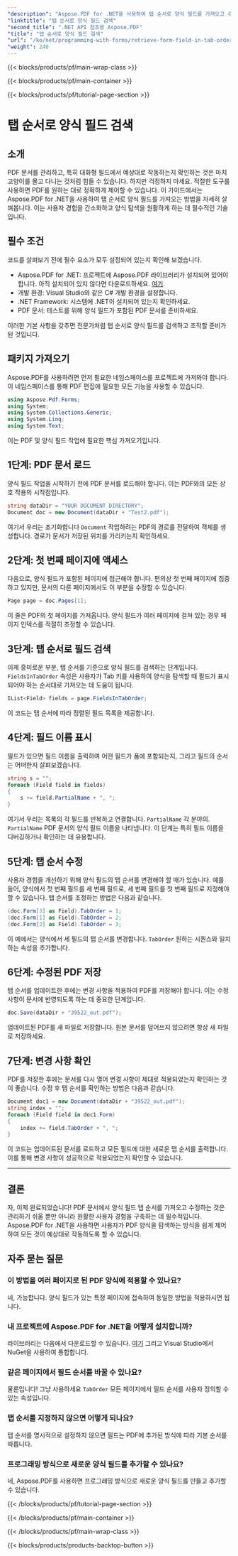 ```yaml
---
"description": "Aspose.PDF for .NET을 사용하여 탭 순서로 양식 필드를 가져오고 수정하는 방법을 알아보세요. PDF 양식 탐색을 간소화하는 코드 예제가 포함된 단계별 가이드입니다."
"linktitle": "탭 순서로 양식 필드 검색"
"second_title": ".NET API 참조용 Aspose.PDF"
"title": "탭 순서로 양식 필드 검색"
"url": "/ko/net/programming-with-forms/retrieve-form-field-in-tab-order/"
"weight": 240
---
```


{{< blocks/products/pf/main-wrap-class >}}

{{< blocks/products/pf/main-container >}}

{{< blocks/products/pf/tutorial-page-section >}}

# 탭 순서로 양식 필드 검색

## 소개

PDF 문서를 관리하고, 특히 대화형 필드에서 예상대로 작동하는지 확인하는 것은 마치 고양이를 몰고 다니는 것처럼 힘들 수 있습니다. 하지만 걱정하지 마세요. 적절한 도구를 사용하면 PDF를 원하는 대로 정확하게 제어할 수 있습니다. 이 가이드에서는 Aspose.PDF for .NET을 사용하여 탭 순서로 양식 필드를 가져오는 방법을 자세히 살펴봅니다. 이는 사용자 경험을 간소화하고 양식 탐색을 원활하게 하는 데 필수적인 기술입니다. 

## 필수 조건

코드를 살펴보기 전에 필수 요소가 모두 설정되어 있는지 확인해 보겠습니다.

- Aspose.PDF for .NET: 프로젝트에 Aspose.PDF 라이브러리가 설치되어 있어야 합니다. 아직 설치되어 있지 않다면 다운로드하세요. [여기](https://releases.aspose.com/pdf/net/).
- 개발 환경: Visual Studio와 같은 C# 개발 환경을 설정합니다.
- .NET Framework: 시스템에 .NET이 설치되어 있는지 확인하세요.
- PDF 문서: 테스트를 위해 양식 필드가 포함된 PDF 문서를 준비하세요.
  
이러한 기본 사항을 갖추면 전문가처럼 탭 순서로 양식 필드를 검색하고 조작할 준비가 된 것입니다.

## 패키지 가져오기

Aspose.PDF를 사용하려면 먼저 필요한 네임스페이스를 프로젝트에 가져와야 합니다. 이 네임스페이스를 통해 PDF 편집에 필요한 모든 기능을 사용할 수 있습니다.

```csharp
using Aspose.Pdf.Forms;
using System;
using System.Collections.Generic;
using System.Linq;
using System.Text;
```

이는 PDF 및 양식 필드 작업에 필요한 핵심 가져오기입니다.

## 1단계: PDF 문서 로드

양식 필드 작업을 시작하기 전에 PDF 문서를 로드해야 합니다. 이는 PDF와의 모든 상호 작용의 시작점입니다.

```csharp
string dataDir = "YOUR DOCUMENT DIRECTORY";
Document doc = new Document(dataDir + "Test2.pdf");
```

여기서 우리는 초기화합니다 `Document` 작업하려는 PDF의 경로를 전달하여 객체를 생성합니다. 경로가 문서가 저장된 위치를 가리키는지 확인하세요.

## 2단계: 첫 번째 페이지에 액세스

다음으로, 양식 필드가 포함된 페이지에 접근해야 합니다. 편의상 첫 번째 페이지에 집중하고 있지만, 문서의 다른 페이지에서도 이 부분을 수정할 수 있습니다.

```csharp
Page page = doc.Pages[1];
```

이 줄은 PDF의 첫 페이지를 가져옵니다. 양식 필드가 여러 페이지에 걸쳐 있는 경우 페이지 인덱스를 적절히 조정할 수 있습니다.

## 3단계: 탭 순서로 필드 검색

이제 흥미로운 부분, 탭 순서를 기준으로 양식 필드를 검색하는 단계입니다. `FieldsInTabOrder` 속성은 사용자가 Tab 키를 사용하여 양식을 탐색할 때 필드가 표시되어야 하는 순서대로 가져오는 데 도움이 됩니다.

```csharp
IList<Field> fields = page.FieldsInTabOrder;
```

이 코드는 탭 순서에 따라 정렬된 필드 목록을 제공합니다.

## 4단계: 필드 이름 표시

필드가 있으면 필드 이름을 출력하여 어떤 필드가 폼에 포함되는지, 그리고 필드의 순서는 어떠한지 살펴보겠습니다.

```csharp
string s = "";
foreach (Field field in fields)
{
    s += field.PartialName + ", ";
}
```

여기서 우리는 목록의 각 필드를 반복하고 연결합니다. `PartialName` 각 분야의. `PartialName` PDF 문서의 양식 필드 이름을 나타냅니다. 이 단계는 특히 필드 이름을 디버깅하거나 확인하는 데 유용합니다.

## 5단계: 탭 순서 수정

사용자 경험을 개선하기 위해 양식 필드의 탭 순서를 변경해야 할 때가 있습니다. 예를 들어, 양식에서 첫 번째 필드를 세 번째 필드로, 세 번째 필드를 첫 번째 필드로 지정해야 할 수 있습니다. 탭 순서를 조정하는 방법은 다음과 같습니다.

```csharp
(doc.Form[3] as Field).TabOrder = 1;
(doc.Form[1] as Field).TabOrder = 2;
(doc.Form[2] as Field).TabOrder = 3;
```

이 예에서는 양식에서 세 필드의 탭 순서를 변경합니다. `TabOrder` 원하는 시퀀스와 일치하는 속성을 추가합니다.

## 6단계: 수정된 PDF 저장

탭 순서를 업데이트한 후에는 변경 사항을 적용하여 PDF를 저장해야 합니다. 이는 수정 사항이 문서에 반영되도록 하는 데 중요한 단계입니다.

```csharp
doc.Save(dataDir + "39522_out.pdf");
```

업데이트된 PDF를 새 파일로 저장합니다. 원본 문서를 덮어쓰지 않으려면 항상 새 파일로 저장하세요.

## 7단계: 변경 사항 확인

PDF를 저장한 후에는 문서를 다시 열어 변경 사항이 제대로 적용되었는지 확인하는 것이 좋습니다. 수정 후 탭 순서를 확인하는 방법은 다음과 같습니다.

```csharp
Document doc1 = new Document(dataDir + "39522_out.pdf");
string index = "";
foreach (Field field in doc1.Form)
{
    index += field.TabOrder + ", ";
}
```

이 코드는 업데이트된 문서를 로드하고 모든 필드에 대한 새로운 탭 순서를 출력합니다. 이를 통해 변경 사항이 성공적으로 적용되었는지 확인할 수 있습니다.

---

## 결론

자, 이제 완료되었습니다! PDF 문서에서 양식 필드 탭 순서를 가져오고 수정하는 것은 관리하기 쉬울 뿐만 아니라 원활한 사용자 경험을 구축하는 데 필수적입니다. Aspose.PDF for .NET을 사용하면 사용자가 PDF 양식을 탐색하는 방식을 쉽게 제어하여 모든 것이 예상대로 작동하도록 할 수 있습니다.

## 자주 묻는 질문

### 이 방법을 여러 페이지로 된 PDF 양식에 적용할 수 있나요?  
네, 가능합니다. 양식 필드가 있는 특정 페이지에 접속하여 동일한 방법을 적용하시면 됩니다.

### 내 프로젝트에 Aspose.PDF for .NET을 어떻게 설치합니까?  
라이브러리는 다음에서 다운로드할 수 있습니다. [여기](https://releases.aspose.com/pdf/net/) 그리고 Visual Studio에서 NuGet을 사용하여 통합합니다.

### 같은 페이지에서 필드 순서를 바꿀 수 있나요?  
물론입니다! 그냥 사용하세요 `TabOrder` 모든 페이지에서 필드 순서를 사용자 정의할 수 있는 속성입니다.

### 탭 순서를 지정하지 않으면 어떻게 되나요?  
탭 순서를 명시적으로 설정하지 않으면 필드는 PDF에 추가된 방식에 따라 기본 순서를 따릅니다.

### 프로그래밍 방식으로 새로운 양식 필드를 추가할 수 있나요?  
네, Aspose.PDF를 사용하면 프로그래밍 방식으로 새로운 양식 필드를 만들고 추가할 수 있습니다.

{{< /blocks/products/pf/tutorial-page-section >}}

{{< /blocks/products/pf/main-container >}}

{{< /blocks/products/pf/main-wrap-class >}}

{{< blocks/products/products-backtop-button >}}